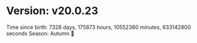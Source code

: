 # Version: v20.0.23
Time since birth: 7328 days, 175873 hours, 10552380 minutes, 633142800 seconds
Season: Autumn 🍁

